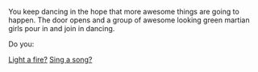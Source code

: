 
You keep dancing in the hope that more awesome things are going to happen. The door opens and a group of awesome
looking green martian girls pour in and join in dancing.

Do you:

[Light a fire?](../light-fire/fire.md)
[Sing a song?](../sing-song/sing.md)
